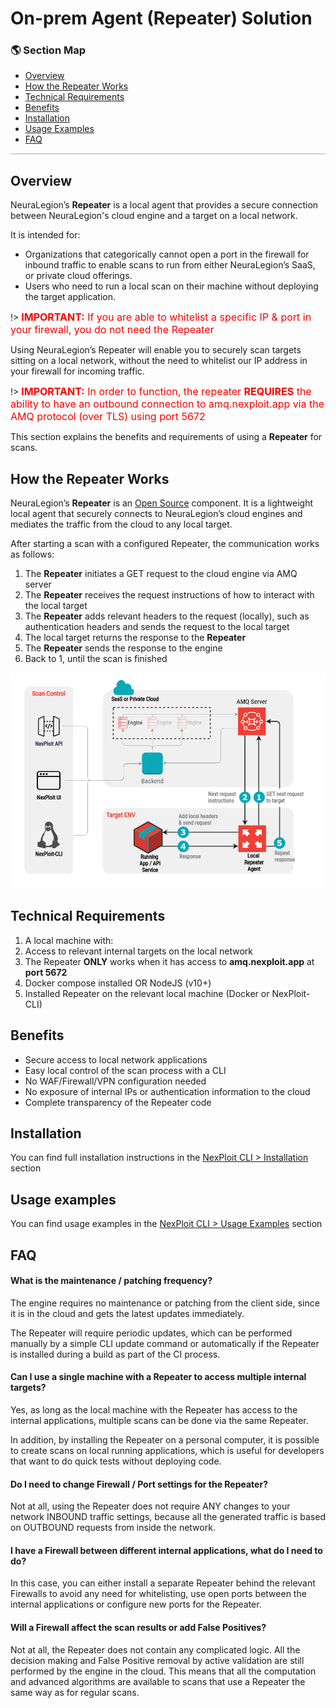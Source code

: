 # On-prem Agent (Repeater) Solution
### 🌎 Section Map <!-- {docsify-ignore} -->
- [Overview](#overview)
- [How the Repeater Works](#how-the-repeater-works)
- [Technical Requirements](#technical-requirements)
- [Benefits](#benefits)
- [Installation](#installation)
- [Usage Examples](#usage-examples)
- [FAQ](#faq)

<hr style="height:2px;background-color:#d1d3d4">

## Overview
NeuraLegion’s **Repeater** is a local agent that provides a secure connection between NeuraLegion's cloud engine and a target on a local network.

It is intended for:
- Organizations that categorically cannot open a port in the firewall for inbound traffic to enable scans to run from either NeuraLegion’s SaaS, or private cloud offerings.
- Users who need to run a local scan on their machine without deploying the target application.

!> <font color="red" size="3"><b>IMPORTANT:</b> If you are able to whitelist a specific IP & port in your firewall, you do not need the Repeater</font>

Using NeuraLegion’s Repeater will enable you to securely scan targets sitting on a local network, without the need to whitelist our IP address in your firewall for incoming traffic.

!> <font color="red" size="3"><b>IMPORTANT:</b> In order to function, the repeater <b>REQUIRES</b> the ability to have an outbound connection to amq.nexploit.app via the AMQ protocol (over TLS) using port 5672</font>

This section explains the benefits and requirements of using a **Repeater** for scans.

## How the Repeater Works
NeuraLegion’s **Repeater** is an [Open Source](https://www.npmjs.com/package/@neuralegion/nexploit-cli) component. It is a lightweight local agent that securely connects to NeuraLegion’s cloud engines and mediates the traffic from the cloud to any local target.

After starting a scan with a configured Repeater, the communication works as follows:
1. The **Repeater** initiates a GET request to the cloud engine via AMQ server
2. The **Repeater** receives the request instructions of how to interact with the local target
3. The **Repeater** adds relevant headers to the request (locally), such as authentication headers and sends the request to the local target
4. The local target returns the response to the **Repeater**
5. The **Repeater** sends the response to the engine
6. Back to 1, until the scan is finished

![repeater-architecture](media/repeater-architecture.png ':size=45%')


## Technical Requirements
1. A local machine with:
  1. Access to relevant internal targets on the local network 
  2. The Repeater **ONLY** works when it has access to **amq.nexploit.app** at **port 5672**
  3. Docker compose installed OR NodeJS (v10+)
2. Installed Repeater on the relevant local machine (Docker or NexPloit-CLI)

## Benefits
- Secure access to local network applications
- Easy local control of the scan process with a CLI
- No WAF/Firewall/VPN configuration needed
- No exposure of internal IPs or authentication information to the cloud
- Complete transparency of the Repeater code

## Installation
You can find full installation instructions in the [NexPloit CLI > Installation](/nexploit-cli/installation.md) section

## Usage examples
You can find usage examples in the [NexPloit CLI > Usage Examples](/nexploit-cli/usage-examples.md) section

## FAQ
#### What is the maintenance / patching frequency? <!-- {docsify-ignore} -->
The engine requires no maintenance or patching from the client side, since it is in the cloud and gets the latest updates immediately.

The Repeater will require periodic updates, which can be performed manually by a simple CLI update command or automatically if the Repeater is installed during a build as part of the CI process.

#### Can I use a single machine with a Repeater to access multiple internal targets? <!-- {docsify-ignore} -->
Yes, as long as the local machine with the Repeater has access to the internal applications, multiple scans can be done via the same Repeater.

In addition, by installing the Repeater on a personal computer,  it is possible to create scans on local running applications, which is useful for developers that want to do quick tests without deploying code.

#### Do I need to change Firewall / Port settings for the Repeater? <!-- {docsify-ignore} -->
Not at all, using the Repeater does not require ANY changes to your network INBOUND traffic settings, because all the generated traffic is based on OUTBOUND requests from inside the network.

#### I have a Firewall between different internal applications, what do I need to do? <!-- {docsify-ignore} -->
In this case, you can either install a separate Repeater behind the relevant Firewalls to avoid any need for whitelisting, use open ports between the internal applications or configure new ports for the Repeater.

#### Will a Firewall affect the scan results or add False Positives? <!-- {docsify-ignore} -->
Not at all, the Repeater does not contain any complicated logic. All the decision making and False Positive removal by active validation are still performed by the engine in the cloud. This means that all the computation and advanced algorithms are available to scans that use a Repeater the same way as for regular scans.
